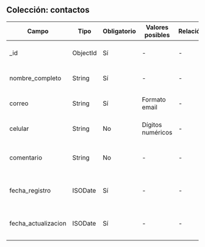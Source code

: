 ## Colección: contactos

| Campo              | Tipo       | Obligatorio | Valores posibles | Relación | Descripción                                         |
|--------------------|------------|-------------|------------------|----------|-----------------------------------------------------|
| _id                | ObjectId   | Sí          | -                | -        | Identificador único del documento                  |
| nombre_completo    | String     | Sí          | -                | -        | Nombre completo de la persona                      |
| correo             | String     | Sí          | Formato email    | -        | Correo electrónico de contacto                     |
| celular            | String     | No          | Dígitos numéricos| -        | Número de celular del usuario                      |
| comentario         | String     | No          | -                | -        | Comentario ingresado por el usuario                |
| fecha_registro     | ISODate    | Sí          | -                | -        | Fecha y hora de registro del comentario            |
| fecha_actualizacion| ISODate    | Sí          | -                | -        | Fecha y hora de la última actualización del registro|


